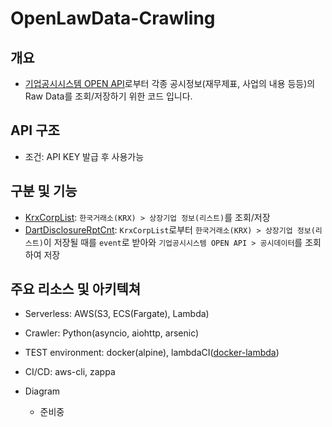 # OpenLawData-Crawling

## 개요
* [기업공시시스템 OPEN API](http://dart.fss.or.kr "DART 홈페이지로 이동")로부터 각종 공시정보(재무제표, 사업의 내용 등등)의 Raw Data를 조회/저장하기 위한 코드 입니다.

## API 구조
* 조건: API KEY 발급 후 사용가능

## 구분 및 기능
* [KrxCorpList](https://github.com/yunsu246/DART-Disclosure-Analysis/tree/master/crawler/KrxCorpList "KrxCorpList"): `한국거래소(KRX) > 상장기업 정보(리스트)`를 조회/저장
* [DartDisclosureRptCnt](https://github.com/yunsu246/DART-Disclosure-Analysis/tree/master/crawler/DartDisclosureRptCnt "DartDisclosureRptCnt"): `KrxCorpList`로부터 `한국거래소(KRX) > 상장기업 정보(리스트)`이 저장될 때를 `event`로 받아와 `기업공시시스템 OPEN API > 공시데이터`를 조회하여 저장

## 주요 리소스 및 아키텍쳐
* Serverless: AWS(S3, ECS(Fargate), Lambda)
* Crawler: Python(asyncio, aiohttp, arsenic)
* TEST environment: docker(alpine), lambdaCI([docker-lambda](https://github.com/lambci/docker-lambda "docker-lambda"))
* CI/CD: aws-cli, zappa

* Diagram
    - 준비중